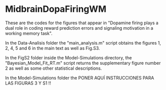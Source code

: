 # MidbrainDopaFiringWM
These are the codes for the figures that appear in "Dopamine firing plays a dual role in coding reward prediction errors and signaling motivation in a working memory task".

In the Data-Analisis folder the "main_analysis.m" script obtains the figures 1, 2, 4, 5 and 6 in the main text as well as Fig.S3.

In the FigS2 folder inside the Model-Simulations directory, the "Bayesian_Model_Fit_RT.m" script returns the supplementary figure number 2 as well as some other statistical descriptions.

In the Model-Simulations folder the PONER AQUÍ INSTRUCCIONES PARA LAS FIGURAS 3 Y S1 !!


